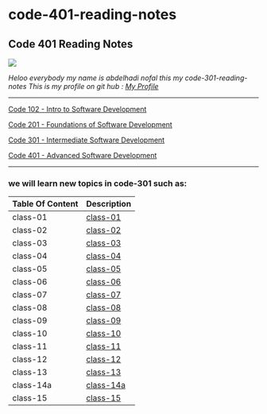 # code-401-reading-notes

## **Code 401 Reading Notes**

![](http://news.efinancialcareers.com/binaries/content/gallery/efinancial-careers/articles/2019/03/programmer.jpg)

_Heloo everybody my name is abdelhadi nofal this my code-301-reading-notes_
_This is my profile on git hub : [My Profile](https://github.com/abdelhadi-nofal)_
 
 ***
 
 [Code 102 - Intro to Software Development](https://abdelhadi-nofal.github.io/reading-notes/)  
 
 [Code 201 - Foundations of Software Development](https://abdelhadi-nofal.github.io/code-201/ )  
 
 [Code 301 - Intermediate Software Development](https://abdelhadi-nofal.github.io/code-301-reading-notes/) 
 
 [Code 401 - Advanced Software Development](https://abdelhadi-nofal.github.io/code-401-reading-notes/) 
 
 ***
 
### we will learn new topics in code-301 such as:





 | Table Of Content                    | Description                                                                  |
 | ---------------------               | -----------                                                                  |
 | class-01                            |[class-01]() |
 | class-02                            |[class-02]() |
 | class-03                            |[class-03]() |
 | class-04                            |[class-04]() |
 | class-05                            |[class-05]() |
 | class-06                            |[class-06]() |
 | class-07                            |[class-07]() |
 | class-08                            |[class-08]() |
 | class-09                            |[class-09]() |
 | class-10                            |[class-10]() |
 | class-11                            |[class-11]() |
 | class-12                            |[class-12]() |
 | class-13                            |[class-13]() |
 | class-14a                           |[class-14a]() |
 | class-15                            |[class-15]() |
